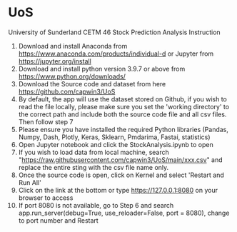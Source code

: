 # UoS
University of Sunderland
CETM 46 Stock Prediction Analysis
Instruction
1.	Download and install Anaconda from https://www.anaconda.com/products/individual-d or Jupyter from https://jupyter.org/install
2.	Download and install python version 3.9.7 or above from https://www.python.org/downloads/
3.	Download the Source code and dataset from here https://github.com/capwin3/UoS
4.	By default, the app will use the dataset stored on Github, if you wish to read the file locally, please make sure you set the 'working directory' to the correct path and include both the source code file and all csv files. Then follow step 7
5.	Please ensure you have installed the required Python libraries (Pandas, Numpy, Dash, Plotly, Keras, Sklearn, Pmdarima, Fastai, statistics)
6.	Open Jupyter notebook and click the StockAnalysis.ipynb to open
7.	If you wish to load data from local machine, search "https://raw.githubusercontent.com/capwin3/UoS/main/xxx.csv" and replace the entire sting with the csv file name only.
8.	Once the source code is open, click on Kernel and select 'Restart and Run All'
9.	Click on the link at the bottom or type https://127.0.0.1:8080 on your browser to access
10.	If port 8080 is not available, go to Step 6 and search app.run_server(debug=True, use_reloader=False, port = 8080), change to port number and Restart
  
